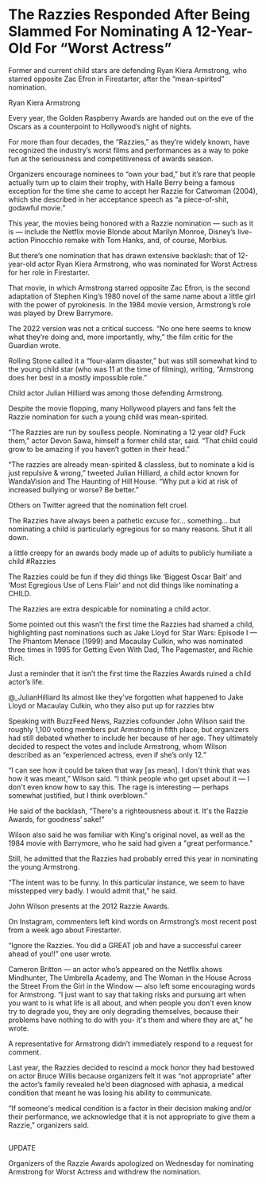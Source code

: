 # The Razzies Responded After Being Slammed For Nominating A 12-Year-Old For “Worst Actress”

Former and current child stars are defending Ryan Kiera Armstrong, who starred opposite Zac Efron in Firestarter, after the “mean-spirited” nomination.

Ryan Kiera Armstrong

Every year, the Golden Raspberry Awards are handed out on the eve of the Oscars as a counterpoint to Hollywood’s night of nights. 

For more than four decades, the “Razzies,” as they’re widely known, have recognized the industry’s worst films and performances as a way to poke fun at the seriousness and competitiveness of awards season. 

Organizers encourage nominees to “own your bad,” but it’s rare that people actually turn up to claim their trophy, with Halle Berry being a famous exception for the time she came to accept her Razzie for Catwoman (2004), which she described in her acceptance speech as “a piece-of-shit, godawful movie.”

This year, the movies being honored with a Razzie nomination — such as it is — include the Netflix movie Blonde about Marilyn Monroe, Disney’s live-action Pinocchio remake with Tom Hanks, and, of course, Morbius. 

But there’s one nomination that has drawn extensive backlash: that of 12-year-old actor Ryan Kiera Armstrong, who was nominated for Worst Actress for her role in Firestarter.

That movie, in which Armstrong starred opposite Zac Efron, is the second adaptation of Stephen King’s 1980 novel of the same name about a little girl with the power of pyrokinesis. In the 1984 movie version, Armstrong’s role was played by Drew Barrymore. 

The 2022 version was not a critical success. “No one here seems to know what they’re doing and, more importantly, why,” the film critic for the Guardian wrote. 

Rolling Stone called it a “four-alarm disaster,” but was still somewhat kind to the young child star (who was 11 at the time of filming), writing, “Armstrong does her best in a mostly impossible role.”

Child actor Julian Hilliard was among those defending Armstrong.

Despite the movie flopping, many Hollywood players and fans felt the Razzie nomination for such a young child was mean-spirited. 

“The Razzies are run by soulless people. Nominating a 12 year old? Fuck them,” actor Devon Sawa, himself a former child star, said. “That child could grow to be amazing if you haven’t gotten in their head.”

“The razzies are already mean-spirited & classless, but to nominate a kid is just repulsive & wrong,” tweeted Julian Hilliard, a child actor known for WandaVision and The Haunting of Hill House. “Why put a kid at risk of increased bullying or worse? Be better.”

Others on Twitter agreed that the nomination felt cruel.

The Razzies have always been a pathetic excuse for… something… but nominating a child is particularly egregious for so many reasons. Shut it all down.

a little creepy for an awards body made up of adults to publicly humiliate a child #Razzies

The Razzies could be fun if they did things like ‘Biggest Oscar Bait’ and ‘Most Egregious Use of Lens Flair’ and not did things like nominating a CHILD.

The Razzies are extra despicable for nominating a child actor.

Some pointed out this wasn’t the first time the Razzies had shamed a child, highlighting past nominations such as Jake Lloyd for Star Wars: Episode I — The Phantom Menace (1999) and Macaulay Culkin, who was nominated three times in 1995 for Getting Even With Dad, The Pagemaster, and Richie Rich.

Just a reminder that it isn’t the first time the Razzies Awards ruined a child actor’s life.

@_JulianHilliard Its almost like they've forgotten what happened to Jake Lloyd or Macaulay Culkin, who they also put up for razzies btw

Speaking with BuzzFeed News, Razzies cofounder John Wilson said the roughly 1,100 voting members put Armstrong in fifth place, but organizers had still debated whether to include her because of her age. They ultimately decided to respect the votes and include Armstrong, whom Wilson described as an “experienced actress, even if she’s only 12.”

“I can see how it could be taken that way [as mean]. I don't think that was how it was meant,” Wilson said. “I think people who get upset about it — I don't even know how to say this. The rage is interesting — perhaps somewhat justified, but I think overblown.”

He said of the backlash, “There's a righteousness about it. It's the Razzie Awards, for goodness’ sake!”

Wilson also said he was familiar with King's original novel, as well as the 1984 movie with Barrymore, who he said had given a "great performance."

Still, he admitted that the Razzies had probably erred this year in nominating the young Armstrong.

“The intent was to be funny. In this particular instance, we seem to have misstepped very badly. I would admit that,” he said.

John Wilson presents at the 2012 Razzie Awards.

On Instagram, commenters left kind words on Armstrong’s most recent post from a week ago about Firestarter. 

“Ignore the Razzies. You did a GREAT job and have a successful career ahead of you!!” one user wrote.

Cameron Britton — an actor who’s appeared on the Netflix shows Mindhunter, The Umbrella Academy, and The Woman in the House Across the Street From the Girl in the Window — also left some encouraging words for Armstrong. “I just want to say that taking risks and pursuing art when you want to is what life is all about, and when people you don't even know try to degrade you, they are only degrading themselves, because their problems have nothing to do with you- it's them and where they are at,” he wrote. 

A representative for Armstrong didn’t immediately respond to a request for comment.  

Last year, the Razzies decided to rescind a mock honor they had bestowed on actor Bruce Willis because organizers felt it was “not appropriate” after the actor’s family revealed he’d been diagnosed with aphasia, a medical condition that meant he was losing his ability to communicate. 

“If someone's medical condition is a factor in their decision making and/or their performance, we acknowledge that it is not appropriate to give them a Razzie,” organizers said.

## 
UPDATE


Organizers of the Razzie Awards apologized on Wednesday for nominating Armstrong for Worst Actress and withdrew the nomination.

